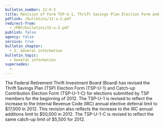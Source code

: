 ```yaml
---
bulletin_number: 12-U-2
title: Revision of Form TSP-U-1, Thrift Savings Plan Election Form and Form TSP-U-1-C, Catch-up Contribution Election Form
pdflink: /bulletins/12-u-2.pdf
redirect-from:
  - /PDF/bulletins/12-u-2.pdf
publish: false
agency: false
service: true
bulletin_chapter:
  - 2, General information
bulletin_topic:
  - General information
supersedes:
  -
---
```


The Federal Retirement Thrift Investment Board (Board) has revised the Thrift Savings Plan
(TSP) Election Form (TSP-U-1) and Catch-up Contribution Election Form (TSP-U-1-C) for elections submitted by TSP members for the beginning of 2012. The TSP-U-1 is revised to reflect the increase to the Internal Revenue Code (IRC) annual elective deferral limit to $17,000 in 2012. This revision also reflects the increase to the IRC annual additions limit to $50,000 in 2012. The TSP-U-1-C is revised to reflect the same catch-up limit of $5,500 for 2012.
